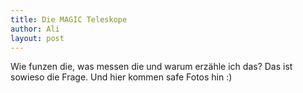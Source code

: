 ```yaml
---
title: Die MAGIC Teleskope
author: Ali
layout: post
---
```


Wie funzen die, was messen die und warum erzähle ich das?
Das ist sowieso die Frage. Und hier kommen safe Fotos hin :) 

